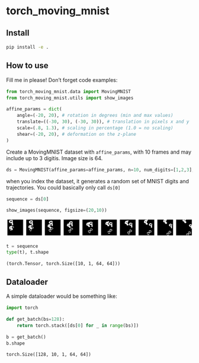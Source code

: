 torch_moving_mnist
================

<!-- WARNING: THIS FILE WAS AUTOGENERATED! DO NOT EDIT! -->

## Install

``` sh
pip install -e .
```

## How to use

Fill me in please! Don’t forget code examples:

``` python
from torch_moving_mnist.data import MovingMNIST
from torch_moving_mnist.utils import show_images
```

``` python
affine_params = dict(
    angle=(-20, 20), # rotation in degrees (min and max values)
    translate=((-30, 30), (-30, 30)), # translation in pixels x and y
    scale=(.8, 1.3), # scaling in percentage (1.0 = no scaling)
    shear=(-20, 20), # deformation on the z-plane
)
```

Create a MovingMNIST dataset with `affine_params`, with 10 frames and
may include up to 3 digitis. Image size is 64.

``` python
ds = MovingMNIST(affine_params=affine_params, n=10, num_digits=[1,2,3], img_size=64)
```

when you index the dataset, it generates a random set of MNIST digits
and trajectories. You could basically only call `ds[0]`

``` python
sequence = ds[0]
```

``` python
show_images(sequence, figsize=(20,10))
```

![](index_files/figure-gfm/cell-6-output-1.png)

``` python
t = sequence
type(t), t.shape
```

    (torch.Tensor, torch.Size([10, 1, 64, 64]))

## Dataloader

A simple dataloader would be something like:

``` python
import torch
```

``` python
def get_batch(bs=128):
    return torch.stack([ds[0] for _ in range(bs)])
```

``` python
b = get_batch()
b.shape
```

    torch.Size([128, 10, 1, 64, 64])
